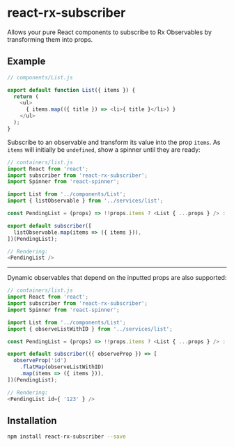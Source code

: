 # react-rx-subscriber

Allows your pure React components to subscribe to Rx Observables by transforming
them into props.

## Example

```javascript
// components/List.js

export default function List({ items }) {
  return (
    <ul>
      { items.map(({ title }) => <li>{ title }</li>) }
    </ul>
  );
}
```

Subscribe to an observable and transform its value into the prop `items`.
As `items` will initially be `undefined`, show a spinner until they are ready:

```javascript
// containers/list.js
import React from 'react';
import subscriber from 'react-rx-subscriber';
import Spinner from 'react-spinner';

import List from '../components/List';
import { listObservable } from '../services/list';

const PendingList = (props) => !!props.items ? <List { ...props } /> : <Spinner />;

export default subscriber([
  listObservable.map(items => ({ items })),
])(PendingList);
```

```javascript
// Rendering:
<PendingList />
```

---

Dynamic observables that depend on the inputted props are also supported:

```javascript
// containers/list.js
import React from 'react';
import subscriber from 'react-rx-subscriber';
import Spinner from 'react-spinner';

import List from '../components/List';
import { observeListWithID } from '../services/list';

const PendingList = (props) => !!props.items ? <List { ...props } /> : <Spinner />;

export default subscriber(({ observeProp }) => [
  observeProp('id')
    .flatMap(observeListWithID)
    .map(items => ({ items })),
])(PendingList);
```

```javascript
// Rendering:
<PendingList id={ '123' } />
```

## Installation

```sh
npm install react-rx-subscriber --save
```
